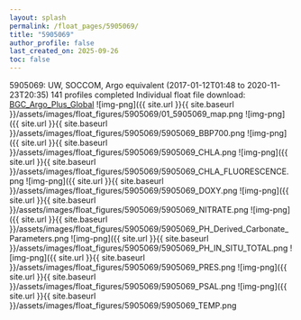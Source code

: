 ```yaml
---
layout: splash
permalink: /float_pages/5905069/
title: "5905069"
author_profile: false
last_created_on: 2025-09-26
toc: false
---
```

 
5905069: UW, SOCCOM, Argo equivalent (2017-01-12T01:48 to 2020-11-23T20:35)
141 profiles completed
Individual float file download: [BGC_Argo_Plus_Global](https://ftp.soest.hawaii.edu/bgc_argo_plus/Individual_Floats/outliers_removed/5905069_Sprof_processed.nc)
![img-png]({{ site.url }}{{ site.baseurl }}/assets/images/float_figures/5905069/01_5905069_map.png
![img-png]({{ site.url }}{{ site.baseurl }}/assets/images/float_figures/5905069/5905069_BBP700.png
![img-png]({{ site.url }}{{ site.baseurl }}/assets/images/float_figures/5905069/5905069_CHLA.png
![img-png]({{ site.url }}{{ site.baseurl }}/assets/images/float_figures/5905069/5905069_CHLA_FLUORESCENCE.png
![img-png]({{ site.url }}{{ site.baseurl }}/assets/images/float_figures/5905069/5905069_DOXY.png
![img-png]({{ site.url }}{{ site.baseurl }}/assets/images/float_figures/5905069/5905069_NITRATE.png
![img-png]({{ site.url }}{{ site.baseurl }}/assets/images/float_figures/5905069/5905069_PH_Derived_Carbonate_Parameters.png
![img-png]({{ site.url }}{{ site.baseurl }}/assets/images/float_figures/5905069/5905069_PH_IN_SITU_TOTAL.png
![img-png]({{ site.url }}{{ site.baseurl }}/assets/images/float_figures/5905069/5905069_PRES.png
![img-png]({{ site.url }}{{ site.baseurl }}/assets/images/float_figures/5905069/5905069_PSAL.png
![img-png]({{ site.url }}{{ site.baseurl }}/assets/images/float_figures/5905069/5905069_TEMP.png
